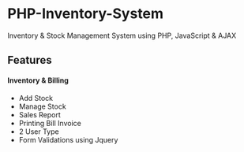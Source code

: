# PHP-Inventory-System
Inventory &amp; Stock Management System using PHP, JavaScript &amp; AJAX


Features
--------------

#### Inventory & Billing
* Add Stock
* Manage Stock
* Sales Report
* Printing Bill Invoice
* 2 User Type
* Form Validations using Jquery
